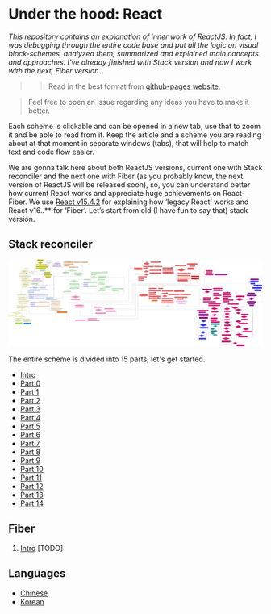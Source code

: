 # Under the hood: React
<em> This repository contains an explanation of inner work of ReactJS. In fact, I was debugging through the entire code base and put all the logic on visual block-schemes, analyzed them, summarized and explained main concepts and approaches. I've already finished with Stack version and now I work with the next, Fiber version.  </em>

>> Read in the best format from [github-pages website](https://bogdan-lyashenko.github.io/Under-the-hood-ReactJS/).

> Feel free to open an issue regarding any ideas you have to make it better.

Each scheme is clickable and can be opened in a new tab, use that to zoom it and be able to read from it. Keep the article and a scheme you are reading about at that moment in separate windows (tabs), that will help to match text and code flow easier.

We are gonna talk here about both ReactJS versions, current one with Stack reconciler and the next one with Fiber (as you probably know, the next version of ReactJS will be released soon), so, you can understand better how current React works and appreciate huge achievements on React-Fiber.  We use [React v15.4.2](https://github.com/facebook/react/tree/v15.4.2) for explaining how ‘legacy React’ works and React v16.*.*** for ‘Fiber’. Let’s start from old (I have fun to say that) stack version.


## Stack reconciler
[![](./stack/images/intro/all-page-stack-reconciler-25-scale.jpg)](./stack/images/intro/all-page-stack-reconciler.svg)

The entire scheme is divided into 15 parts, let's get started.

* [Intro](./stack/book/Intro.md)
* [Part 0](./stack/book/Part-0.md)
* [Part 1](./stack/book/Part-1.md)
* [Part 2](./stack/book/Part-2.md)
* [Part 3](./stack/book/Part-3.md)
* [Part 4](./stack/book/Part-4.md)
* [Part 5](./stack/book/Part-5.md)
* [Part 6](./stack/book/Part-6.md)
* [Part 7](./stack/book/Part-7.md)
* [Part 8](./stack/book/Part-8.md)
* [Part 9](./stack/book/Part-9.md)
* [Part 10](./stack/book/Part-10.md)
* [Part 11](./stack/book/Part-11.md)
* [Part 12](./stack/book/Part-12.md)
* [Part 13](./stack/book/Part-13.md)
* [Part 14](./stack/book/Part-14.md)



## Fiber
1. [Intro](./fiber/book/Intro.md) [TODO]



## Languages
- [Chinese](./stack/languages/chinese/book/Intro.md)
- [Korean](./stack/languages/korean/book/Intro.md)
